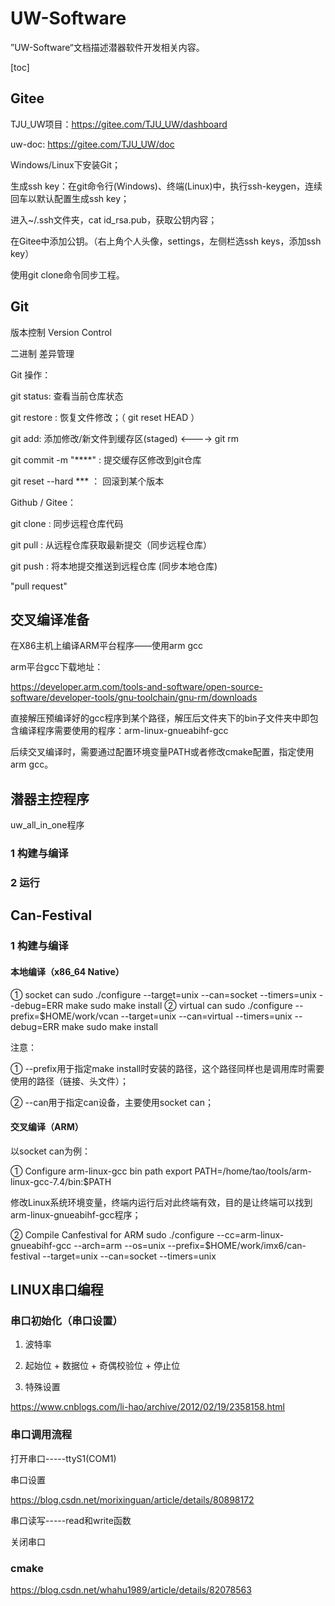 # UW-Software

”UW-Software“文档描述潜器软件开发相关内容。



[toc]

## Gitee

TJU_UW项目：https://gitee.com/TJU_UW/dashboard

uw-doc: https://gitee.com/TJU_UW/doc

Windows/Linux下安装Git；

生成ssh key：在git命令行(Windows)、终端(Linux)中，执行ssh-keygen，连续回车以默认配置生成ssh key；

进入~/.ssh文件夹，cat id_rsa.pub，获取公钥内容；

在Gitee中添加公钥。（右上角个人头像，settings，左侧栏选ssh keys，添加ssh key）

使用git clone命令同步工程。



## Git

版本控制 Version Control

二进制 差异管理

Git 操作：

git status: 查看当前仓库状态

git restore : 恢复文件修改；（ git reset HEAD <file> ）

git add: 添加修改/新文件到缓存区(staged)  <----> git rm

git commit -m "****" : 提交缓存区修改到git仓库

git reset --hard *** ： 回滚到某个版本

Github / Gitee：

git clone : 同步远程仓库代码

git pull : 从远程仓库获取最新提交（同步远程仓库）

git push : 将本地提交推送到远程仓库 (同步本地仓库)

"pull request"



## 交叉编译准备

在X86主机上编译ARM平台程序——使用arm gcc

arm平台gcc下载地址：

https://developer.arm.com/tools-and-software/open-source-software/developer-tools/gnu-toolchain/gnu-rm/downloads

直接解压预编译好的gcc程序到某个路径，解压后文件夹下的bin子文件夹中即包含编译程序需要使用的程序：arm-linux-gnueabihf-gcc

后续交叉编译时，需要通过配置环境变量PATH或者修改cmake配置，指定使用arm gcc。



## 潜器主控程序

uw_all_in_one程序

### 1 构建与编译



### 2 运行



## Can-Festival

### 1 构建与编译

#### 本地编译（x86_64 Native）

① socket can
sudo ./configure --target=unix --can=socket --timers=unix --debug=ERR
make
sudo make install
② virtual can
sudo ./configure --prefix=$HOME/work/vcan --target=unix --can=virtual --timers=unix --debug=ERR
make
sudo make install

注意：

① --prefix用于指定make install时安装的路径，这个路径同样也是调用库时需要使用的路径（链接、头文件）；

② --can用于指定can设备，主要使用socket can；

#### 交叉编译（ARM）

以socket can为例：

① Configure arm-linux-gcc bin path
export PATH=/home/tao/tools/arm-linux-gcc-7.4/bin:$PATH

修改Linux系统环境变量，终端内运行后对此终端有效，目的是让终端可以找到arm-linux-gnueabihf-gcc程序；

② Compile Canfestival for ARM
sudo ./configure --cc=arm-linux-gnueabihf-gcc --arch=arm  --os=unix --prefix=$HOME/work/imx6/can-festival --target=unix --can=socket --timers=unix

## LINUX串口编程

### 串口初始化（串口设置）

1. 波特率

2. 起始位 + 数据位 + 奇偶校验位 + 停止位

3. 特殊设置

https://www.cnblogs.com/li-hao/archive/2012/02/19/2358158.html

### 串口调用流程

打开串口-----ttyS1(COM1)

串口设置

https://blog.csdn.net/morixinguan/article/details/80898172

串口读写-----read和write函数

关闭串口

### cmake

https://blog.csdn.net/whahu1989/article/details/82078563